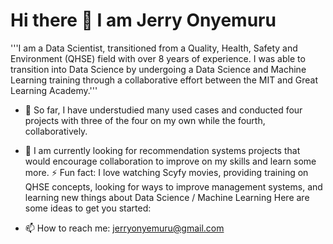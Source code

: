 # Hi there 👋 I am Jerry Onyemuru
'''I am a Data Scientist, transitioned from a Quality, Health, Safety and Environment (QHSE) field with over 8 years of experience. I was able to transition into Data Science by undergoing a Data Science and Machine Learning training through a collaborative effort between the MIT and Great Learning Academy.'''
- 🔭 So far, I have understudied many used cases and conducted four projects with three of the four on my own while the fourth, collaboratively.
- 🤔 I am currently looking for recommendation systems projects that would encourage collaboration to improve on my skills and learn some more.
⚡ Fun fact: I love watching Scyfy movies, providing training on QHSE concepts, looking for ways to improve management systems, and learning new things about Data Science / Machine Learning
Here are some ideas to get you started:

- 📫 How to reach me: jerryonyemuru@gmail.com
